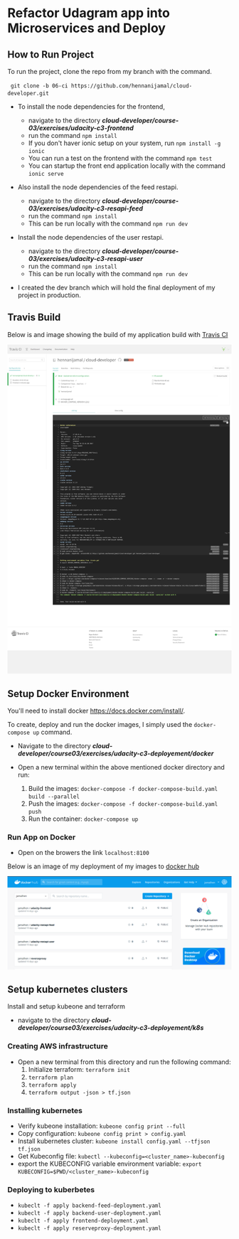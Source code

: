 # Refactor Udagram app into Microservices and Deploy

## How to Run Project

To run the project, clone the repo from my branch with the command.

` git clone -b 06-ci https://github.com/hennanijamal/cloud-developer.git`

- To install the node dependencies for the frontend, 
    - navigate to the directory ***cloud-developer/course-03/exercises/udacity-c3-frontend***
    - run the command `npm install`
    - If you don't haver ionic setup on your system, run `npm install -g ionic`
    - You can run a test on the frontend with the command `npm test`
    - You can startup the front end application locally with the command `ionic serve`

- Also install the node dependencies of the feed restapi.
    - navigate to the directory ***cloud-developer/course-03/exercises/udacity-c3-resapi-feed***
    - run the command `npm install`
    - This can be run locally with the command `npm run dev`

- Install the node dependencies of the user restapi.
    - navigate to the directory ***cloud-developer/course-03/exercises/udacity-c3-resapi-user***
    - run the command `npm install`
    - This can be run locally with the command `npm run dev`

- I created the dev branch which will hold the final deployment of my project in production.

## Travis Build 

Below is and image showing the build of my application build with [Travis CI ](https://travis-ci.org/hennanijamal/cloud-developer)

![travis](images/traviscli.png)

## Setup Docker Environment

You'll need to install docker https://docs.docker.com/install/.

To create, deploy and run the docker images, I simply used the `docker-compose up` command.

- Navigate to the directory ***cloud-developer/course03/exercises/udacity-c3-deployement/docker***

- Open a new terminal within the above mentioned docker directory and run:

    1. Build the images: `docker-compose -f docker-compose-build.yaml build --parallel`
    2. Push the images: `docker-compose -f docker-compose-build.yaml push`
    3. Run the container: `docker-compose up`

### Run App on Docker
- Open on the browers the link `localhost:8100`

Below is an image of my deployment of my images to  [docker hub](https://hub.docker.com/u/jamalhen) 

![docker hub](images/dockerhub.png)


## Setup kubernetes clusters

Install and setup kubeone and terraform

- navigate to the directory ***cloud-developer/course03/exercises/udacity-c3-deployement/k8s***

### Creating AWS infrastructure
- Open a new terminal from this directory and run the following command:
    1. Initialize terraform: `terraform init`
    2. `terraform plan`
    3. `terraform apply`
    4. `terraform output -json > tf.json`
  
### Installing kubernetes
- Verify kubeone installation: `kubeone config print --full`
- Copy configuration: `kubeone config print > config.yaml`
- Install kubernetes cluster: `kubeone install config.yaml --tfjson tf.json`
- Get Kubeconfig file: `kubectl --kubeconfig=<cluster_name>-kubeconfig`
- export the KUBECONFIG variable environment variable: `export KUBECONFIG=$PWD/<cluster_name>-kubeconfig` 

### Deploying to kuberbetes
- `kubeclt -f apply backend-feed-deployment.yaml`
- `kubeclt -f apply backend-user-deployment.yaml`
- `kubeclt -f apply frontend-deployment.yaml`
- `kubeclt -f apply reserveproxy-deployment.yaml`